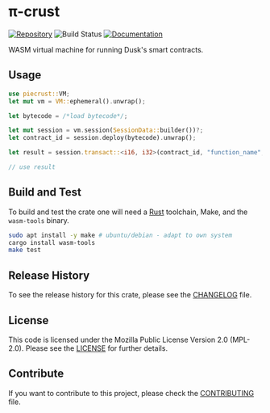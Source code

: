 # π-crust

[![Repository](https://img.shields.io/badge/github-piecrust-blueviolet?logo=github)](https://github.com/dusk-network/piecrust)
![Build Status](https://github.com/dusk-network/piecrust/workflows/build/badge.svg)
[![Documentation](https://img.shields.io/badge/docs-piecrust-blue?logo=rust)](https://docs.rs/piecrust/)

WASM virtual machine for running Dusk's smart contracts.

## Usage

```rust
use piecrust::VM;
let mut vm = VM::ephemeral().unwrap();

let bytecode = /*load bytecode*/;

let mut session = vm.session(SessionData::builder())?;
let contract_id = session.deploy(bytecode).unwrap();

let result = session.transact::<i16, i32>(contract_id, "function_name", &0x11)?;

// use result
```

## Build and Test

To build and test the crate one will need a
[Rust](https://www.rust-lang.org/tools/install) toolchain, Make, and the
`wasm-tools` binary.

```sh
sudo apt install -y make # ubuntu/debian - adapt to own system
cargo install wasm-tools
make test
```

## Release History

To see the release history for this crate, please see the [CHANGELOG](./CHANGELOG.md) file.

## License

This code is licensed under the Mozilla Public License Version 2.0 (MPL-2.0). Please see the [LICENSE](./LICENSE) for further details.

## Contribute

If you want to contribute to this project, please check the [CONTRIBUTING](https://github.com/dusk-network/.github/blob/main/.github/CONTRIBUTING.md) file.

